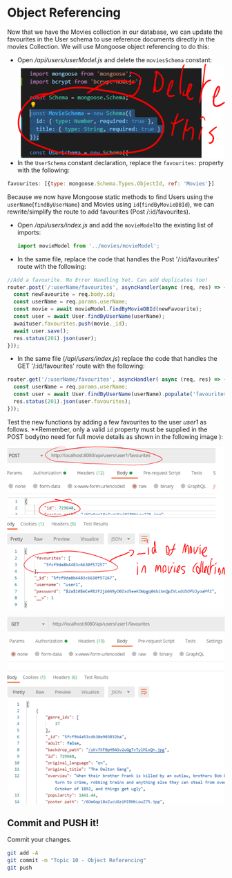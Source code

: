 # Object Referencing

Now that we have the Movies collection in our database, we can update the favourites in the User schema to use reference documents directly in the movies Collection. We will use Mongoose object referencing to do this:

- Open */api/users/userModel.js* and delete the ``moviesSchema``  constant:  
![](./img/del.png)
- In the ``UserSchema`` constant declaration, replace the ``favourites:`` property with the following:  
```javascript
favourites: [{type: mongoose.Schema.Types.ObjectId, ref: 'Movies'}]
```

Because we now have Mongoose static methods to find Users using the ``userName``(``findByUserName``) and Movies using ``id``(``findByMovieDBId``), we can rewrite/simplify the route to add favourites (Post /:id/favourites).

+ Open */api/users/index.js* and add the `movieModel`to the existing list of imports:

  ~~~javascript
  import movieModel from '../movies/movieModel';
  ~~~

- In the same file,  replace the code that handles the Post '/:id/favourites' route with the following: 

~~~javascript
//Add a favourite. No Error Handling Yet. Can add duplicates too!
router.post('/:userName/favourites', asyncHandler(async (req, res) => {
  const newFavourite = req.body.id;
  const userName = req.params.userName;
  const movie = await movieModel.findByMovieDBId(newFavourite);
  const user = await User.findByUserName(userName);
  awaituser.favourites.push(movie._id);
  await user.save(); 
  res.status(201).json(user); 
}));
~~~

- In the same file (*/api/users/index.js*) replace the code that handles the GET '/:id/favourites' route with the following: 

~~~javascript
router.get('/:userName/favourites', asyncHandler( async (req, res) => {
  const userName = req.params.userName;
  const user = await User.findByUserName(userName).populate('favourites');
  res.status(201).json(user.favourites);
}));
~~~

Test the new functions by adding a few favourites to the user *user1* as follows. **Remember, only a valid ``id`` property must be supplied in the POST body(no need for full movie details as shown in the following image ):

![Add Favourite](./img/posts1.png)

![Get Favourites](./img/post2.png)

## Commit and PUSH it!

Commit your changes.

~~~bash
git add -A
git commit -m "Topic 10 - Object Referencing"
git push
~~~